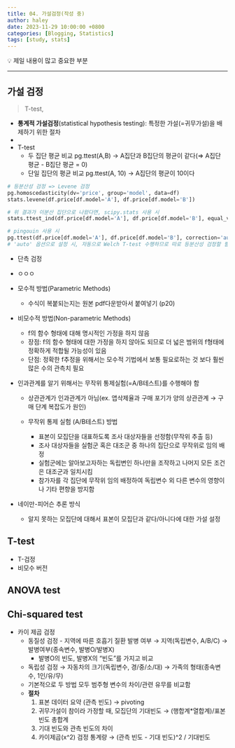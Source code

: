```yaml
---
title: 04. 가설검정(작성 중)
author: haley
date: 2023-11-29 10:00:00 +0800
categories: [Blogging, Statistics]
tags: [study, stats]
---
```


<aside>
💡 제일 내용이 많고 중요한 부분
</aside>

---

## 가설 검정
> T-test,

- **통계적 가설검정**(statistical hypothesis testing): 특정한 가설(=귀무가설)을 배제하기 위한 절차
- 
- T-test
    - 두 집단 평균 비교 pg.ttest(A,B) → A집단과 B집단의 평균이 같다(⇒ A집단 평균 - B집단 평균 = 0)
    - 단일 집단의 평균 비교 pg.ttest(A, 10) → A집단의 평균이 10이다

```python
# 등분산성 검정 => Levene 검정
pg.homoscedasticity(dv='price', group='model', data=df)
stats.levene(df.price[df.model='A'], df.price[df.model='B'])

# 위 결과가 이분산 집단으로 나왔다면, scipy.stats 사용 시
stats.ttest_ind(df.price[df.model='A'], df.price[df.model='B'], equal_var=False)

# pingouin 사용 시
pg.ttest(df.price[df.model='A'], df.price[df.model='B'], correction='auto')
# 'auto' 옵션으로 설정 시, 자동으로 Welch T-test 수행하므로 따로 등분산성 검정할 필요 없음
```

- 단측 검정
- ㅇㅇㅇ

- 모수적 방법(Parametric Methods)
    - 수식이 복붙되는지는 원본 pdf다운받아서 붙여넣기 (p20)
- 비모수적 방법(Non-parametric Methods)
    - f의 함수 형태에 대해 명시적인 가정을 하지 않음
    - 장점:  f의 함수 형태에 대한 가정을 하지 않아도 되므로 더 넓은 범위의 f형태에 정확하게 적합될 가능성이 있음
    - 단점:  정확한 f추정을 위해서는 모수적 기법에서 보통 필요로하는 것 보다 훨씬 많은 수의 관측치 필요

- 인과관계를 알기 위해서는 무작위 통제실험(=A/B테스트)를 수행해야 함
    - 상관관계가 인과관계가 아님(ex. 앱삭제율과 구매 포기가 양의 상관관계 → 구매 단계 복잡도가 원인)
    - 무작위 통제 실험 (A/B테스트) 방법
        
        - 표본이 모집단을 대표하도록 조사 대상자들을 선정함(무작위 추출 등)
        - 조사 대상자들을 실험군 혹은 대조군 중 하나의 집단으로 무작위로 임의 배정
        - 실험군에는 알아보고자하는 독립변인 하나만을 조작하고 나머지 모든 조건은 대조군과 일치시킴
        - 참가자를 각 집단에 무작위 임의 배정하여 독립변수 외 다른 변수의 영향이나 기타 편향을 방지함
        
- 네이만-피어슨 추론 방식
    - 알지 못하는 모집단에 대해서 표본이 모집단과 같다/아니다에 대한 가설 설정

## T-test

- T-검정
- 비모수 버전

## ANOVA test

## Chi-squared test

- 카이 제곱 검정
    - 동질성 검정 - 지역에 따른 호흡기 질환 발병 여부 → 지역(독립변수, A/B/C) → 발병여부(종속변수, 발병O/발병X)
        - 발병O의 빈도, 발병X의 “빈도”를 가지고 비교
    - 독립성 검정 → 자동차의 크기(독립변수, 경/중/소/대) → 가족의 형태(종속변수, 1인/유/무)
    - 기본적으로 두 방법 모두 범주형 변수의 차이/관련 유무를 비교함
    - **절차**
        1. 표본 데이터 요약 (관측 빈도) → pivoting
        2. 귀무가설이 참이라 가정할 때, 모집단의 기대빈도 → (행합계*열합계)/표본 빈도 총합계
        3. 기대 빈도와 관측 빈도의 차이 
        4. 카이제곱(x^2) 검정 통계량 → (관측 빈도 - 기대 빈도)^2 / 기대빈도